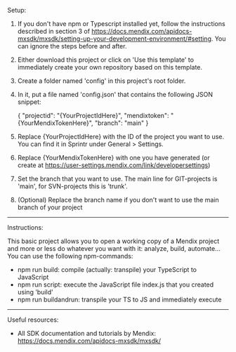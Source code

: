 Setup:

1. If you don't have npm or Typescript installed yet, follow the instructions described in section 3 of https://docs.mendix.com/apidocs-mxsdk/mxsdk/setting-up-your-development-environment/#setting. You can ignore the steps before and after.
2. Either download this project or click on 'Use this template' to immediately create your own repository based on this template.
3. Create a folder named 'config' in this project's root folder.
4. In it, put a file named 'config.json' that contains the following JSON snippet:

   {
   "projectid": "{YourProjectIdHere}",
   "mendixtoken": "{YourMendixTokenHere}",
   "branch": "main"
   }

5. Replace {YourProjectIdHere} with the ID of the project you want to use. You can find it in Sprintr under General > Settings.
6. Replace {YourMendixTokenHere} with one you have generated (or create at https://user-settings.mendix.com/link/developersettings)
7. Set the branch that you want to use. The main line for GIT-projects is 'main', for SVN-projects this is 'trunk'.
8. (Optional) Replace the branch name if you don't want to use the main branch of your project

---

Instructions:

This basic project allows you to open a working copy of a Mendix project and more or less do whatever you want with it: analyze, build, automate...
You can use the following npm-commands:

- npm run build: compile (actually: transpile) your TypeScript to JavaScript
- npm run script: execute the JavaScript file index.js that you created using 'build'
- npm run buildandrun: transpile your TS to JS and immediately execute

---

Useful resources:

- All SDK documentation and tutorials by Mendix: https://docs.mendix.com/apidocs-mxsdk/mxsdk/
